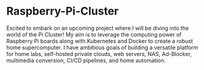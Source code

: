 # Raspberry-Pi-Cluster

Excited to embark on an upcoming project where I will be diving into the world of the Pi Cluster! My aim is to leverage the computing power of Raspberry Pi boards along with Kubernetes and Docker to create a robust home supercomputer. I have ambitious goals of building a versatile platform for home labs, self-hosted private clouds, web servers, NAS, Ad-Blocker, multimedia conversion, CI/CD pipelines, and home automation.
